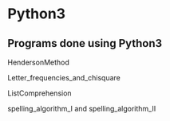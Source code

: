 # Python3
## Programs done using Python3

HendersonMethod

Letter_frequencies_and_chisquare

ListComprehension

spelling_algorithm_I and spelling_algorithm_II


